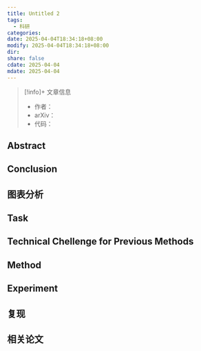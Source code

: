 ```yaml
---
title: Untitled 2
tags:
  - 科研
categories: 
date: 2025-04-04T18:34:18+08:00
modify: 2025-04-04T18:34:18+08:00
dir: 
share: false
cdate: 2025-04-04
mdate: 2025-04-04
---
```


> [!info]+ 文章信息
> - 作者：
> - arXiv：
> - 代码：

## Abstract

## Conclusion

## 图表分析

## Task

## Technical Chellenge for Previous Methods

## Method

## Experiment

## 复现

## 相关论文